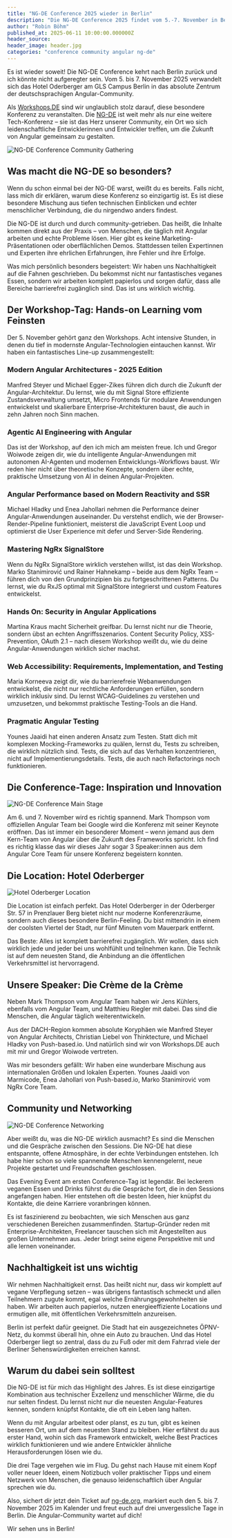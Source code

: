 ```yaml
---
title: "NG-DE Conference 2025 wieder in Berlin"
description: "Die NG-DE Conference 2025 findet vom 5.-7. November in Berlin statt. Workshops.DE präsentiert drei Tage voller Angular-Expertise, Community-Spirit und wegweisender Technologien."
author: "Robin Böhm"
published_at: 2025-06-11 10:00:00.000000Z
header_source:
header_image: header.jpg
categories: "conference community angular ng-de"
---
```


Es ist wieder soweit! Die NG-DE Conference kehrt nach Berlin zurück und ich könnte nicht aufgeregter sein. Vom 5. bis 7. November 2025 verwandelt sich das Hotel Oderberger am GLS Campus Berlin in das absolute Zentrum der deutschsprachigen Angular-Community.

Als [Workshops.DE](https://workshops.de) sind wir unglaublich stolz darauf, diese besondere Konferenz zu veranstalten. Die [NG-DE](https://ng-de.org/) ist weit mehr als nur eine weitere Tech-Konferenz – sie ist das Herz unserer Community, ein Ort wo sich leidenschaftliche Entwicklerinnen und Entwickler treffen, um die Zukunft von Angular gemeinsam zu gestalten.

<p class="left">
<img
style="max-width: 80%"
src="/shared/assets/img/placeholder-image.svg" alt="NG-DE Conference Community Gathering"
class="lazy img-fluid img-rounded" data-src="community-gathering.jpg" data-srcset="community-gathering.jpg"
/>
</p>

## Was macht die NG-DE so besonders?

Wenn du schon einmal bei der NG-DE warst, weißt du es bereits. Falls nicht, lass mich dir erklären, warum diese Konferenz so einzigartig ist. Es ist diese besondere Mischung aus tiefen technischen Einblicken und echter menschlicher Verbindung, die du nirgendwo anders findest.

Die NG-DE ist durch und durch community-getrieben. Das heißt, die Inhalte kommen direkt aus der Praxis – von Menschen, die täglich mit Angular arbeiten und echte Probleme lösen. Hier gibt es keine Marketing-Präsentationen oder oberflächlichen Demos. Stattdessen teilen Expertinnen und Experten ihre ehrlichen Erfahrungen, ihre Fehler und ihre Erfolge.

Was mich persönlich besonders begeistert: Wir haben uns Nachhaltigkeit auf die Fahnen geschrieben. Du bekommst nicht nur fantastisches veganes Essen, sondern wir arbeiten komplett papierlos und sorgen dafür, dass alle Bereiche barrierefrei zugänglich sind. Das ist uns wirklich wichtig.

## Der Workshop-Tag: Hands-on Learning vom Feinsten

Der 5. November gehört ganz den Workshops. Acht intensive Stunden, in denen du tief in modernste Angular-Technologien eintauchen kannst. Wir haben ein fantastisches Line-up zusammengestellt:

### Modern Angular Architectures - 2025 Edition

Manfred Steyer und Michael Egger-Zikes führen dich durch die Zukunft der Angular-Architektur. Du lernst, wie du mit Signal Store effiziente Zustandsverwaltung umsetzt, Micro Frontends für modulare Anwendungen entwickelst und skalierbare Enterprise-Architekturen baust, die auch in zehn Jahren noch Sinn machen.

### Agentic AI Engineering with Angular

Das ist der Workshop, auf den ich mich am meisten freue. Ich und Gregor Woiwode zeigen dir, wie du intelligente Angular-Anwendungen mit autonomen AI-Agenten und modernen Entwicklungs-Workflows baust. Wir reden hier nicht über theoretische Konzepte, sondern über echte, praktische Umsetzung von AI in deinen Angular-Projekten.

### Angular Performance based on Modern Reactivity and SSR

Michael Hladky und Enea Jahollari nehmen die Performance deiner Angular-Anwendungen auseinander. Du verstehst endlich, wie der Browser-Render-Pipeline funktioniert, meisterst die JavaScript Event Loop und optimierst die User Experience mit defer und Server-Side Rendering.

### Mastering NgRx SignalStore

Wenn du NgRx SignalStore wirklich verstehen willst, ist das dein Workshop. Marko Stanimirović und Rainer Hahnekamp – beide aus dem NgRx Team – führen dich von den Grundprinzipien bis zu fortgeschrittenen Patterns. Du lernst, wie du RxJS optimal mit SignalStore integrierst und custom Features entwickelst.

### Hands On: Security in Angular Applications

Martina Kraus macht Sicherheit greifbar. Du lernst nicht nur die Theorie, sondern übst an echten Angriffsszenarios. Content Security Policy, XSS-Prevention, OAuth 2.1 – nach diesem Workshop weißt du, wie du deine Angular-Anwendungen wirklich sicher machst.

### Web Accessibility: Requirements, Implementation, and Testing

Maria Korneeva zeigt dir, wie du barrierefreie Webanwendungen entwickelst, die nicht nur rechtliche Anforderungen erfüllen, sondern wirklich inklusiv sind. Du lernst WCAG-Guidelines zu verstehen und umzusetzen, und bekommst praktische Testing-Tools an die Hand.

### Pragmatic Angular Testing

Younes Jaaidi hat einen anderen Ansatz zum Testen. Statt dich mit komplexen Mocking-Frameworks zu quälen, lernst du, Tests zu schreiben, die wirklich nützlich sind. Tests, die sich auf das Verhalten konzentrieren, nicht auf Implementierungsdetails. Tests, die auch nach Refactorings noch funktionieren.

## Die Conference-Tage: Inspiration und Innovation

<p class="left">
<img
style="max-width: 80%"
src="/shared/assets/img/placeholder-image.svg" alt="NG-DE Conference Main Stage"
class="lazy img-fluid img-rounded" data-src="main-stage.jpg" data-srcset="main-stage.jpg"
/>
</p>

Am 6. und 7. November wird es richtig spannend. Mark Thompson vom offiziellen Angular Team bei Google wird die Konferenz mit seiner Keynote eröffnen. Das ist immer ein besonderer Moment – wenn jemand aus dem Kern-Team von Angular über die Zukunft des Frameworks spricht. Ich find es richtig klasse das wir dieses Jahr sogar 3 Speaker:innen aus dem Angular Core Team für unsere Konferenz begeistern konnten.

## Die Location: Hotel Oderberger

<p class="left">
<img
style="max-width: 80%"
src="/shared/assets/img/placeholder-image.svg" alt="Hotel Oderberger Location"
class="lazy img-fluid img-rounded" data-src="venue-berlin.jpg" data-srcset="venue-berlin.jpg"
/>
</p>

Die Location ist einfach perfekt. Das Hotel Oderberger in der Oderberger Str. 57 in Prenzlauer Berg bietet nicht nur moderne Konferenzräume, sondern auch dieses besondere Berlin-Feeling. Du bist mittendrin in einem der coolsten Viertel der Stadt, nur fünf Minuten vom Mauerpark entfernt.

Das Beste: Alles ist komplett barrierefrei zugänglich. Wir wollen, dass sich wirklich jede und jeder bei uns wohlfühlt und teilnehmen kann. Die Technik ist auf dem neuesten Stand, die Anbindung an die öffentlichen Verkehrsmittel ist hervorragend.

## Unsere Speaker: Die Crème de la Crème

Neben Mark Thompson vom Angular Team haben wir Jens Kühlers, ebenfalls vom Angular Team, und Matthieu Riegler mit dabei. Das sind die Menschen, die Angular täglich weiterentwickeln.

Aus der DACH-Region kommen absolute Koryphäen wie Manfred Steyer von Angular Architects, Christian Liebel von Thinktecture, und Michael Hladky von Push-based.io. Und natürlich sind wir von Workshops.DE auch mit mir und Gregor Woiwode vertreten.

Was mir besonders gefällt: Wir haben eine wunderbare Mischung aus internationalen Größen und lokalen Experten. Younes Jaaidi von Marmicode, Enea Jahollari von Push-based.io, Marko Stanimirović vom NgRx Core Team.

## Community und Networking

<p class="left">
<img
style="max-width: 80%"
src="/shared/assets/img/placeholder-image.svg" alt="NG-DE Conference Networking"
class="lazy img-fluid img-rounded" data-src="networking.jpg" data-srcset="networking.jpg"
/>
</p>

Aber weißt du, was die NG-DE wirklich ausmacht? Es sind die Menschen und die Gespräche zwischen den Sessions. Die NG-DE hat diese entspannte, offene Atmosphäre, in der echte Verbindungen entstehen. Ich habe hier schon so viele spannende Menschen kennengelernt, neue Projekte gestartet und Freundschaften geschlossen.

Das Evening Event am ersten Conference-Tag ist legendär. Bei leckerem veganen Essen und Drinks führst du die Gespräche fort, die in den Sessions angefangen haben. Hier entstehen oft die besten Ideen, hier knüpfst du Kontakte, die deine Karriere voranbringen können.

Es ist faszinierend zu beobachten, wie sich Menschen aus ganz verschiedenen Bereichen zusammenfinden. Startup-Gründer reden mit Enterprise-Architekten, Freelancer tauschen sich mit Angestellten aus großen Unternehmen aus. Jeder bringt seine eigene Perspektive mit und alle lernen voneinander.

## Nachhaltigkeit ist uns wichtig

Wir nehmen Nachhaltigkeit ernst. Das heißt nicht nur, dass wir komplett auf vegane Verpflegung setzen – was übrigens fantastisch schmeckt und allen Teilnehmern zugute kommt, egal welche Ernährungsgewohnheiten sie haben. Wir arbeiten auch papierlos, nutzen energieeffiziente Locations und ermutigen alle, mit öffentlichen Verkehrsmitteln anzureisen.

Berlin ist perfekt dafür geeignet. Die Stadt hat ein ausgezeichnetes ÖPNV-Netz, du kommst überall hin, ohne ein Auto zu brauchen. Und das Hotel Oderberger liegt so zentral, dass du zu Fuß oder mit dem Fahrrad viele der Berliner Sehenswürdigkeiten erreichen kannst.

## Warum du dabei sein solltest

Die NG-DE ist für mich das Highlight des Jahres. Es ist diese einzigartige Kombination aus technischer Exzellenz und menschlicher Wärme, die du nur selten findest. Du lernst nicht nur die neuesten Angular-Features kennen, sondern knüpfst Kontakte, die oft ein Leben lang halten.

Wenn du mit Angular arbeitest oder planst, es zu tun, gibt es keinen besseren Ort, um auf dem neuesten Stand zu bleiben. Hier erfährst du aus erster Hand, wohin sich das Framework entwickelt, welche Best Practices wirklich funktionieren und wie andere Entwickler ähnliche Herausforderungen lösen wie du.

Die drei Tage vergehen wie im Flug. Du gehst nach Hause mit einem Kopf voller neuer Ideen, einem Notizbuch voller praktischer Tipps und einem Netzwerk von Menschen, die genauso leidenschaftlich über Angular sprechen wie du.

Also, sichert dir jetzt dein Ticket auf [ng-de.org](https://ng-de.org/), markiert euch den 5. bis 7. November 2025 im Kalender und freut euch auf drei unvergessliche Tage in Berlin. Die Angular-Community wartet auf dich!

Wir sehen uns in Berlin!